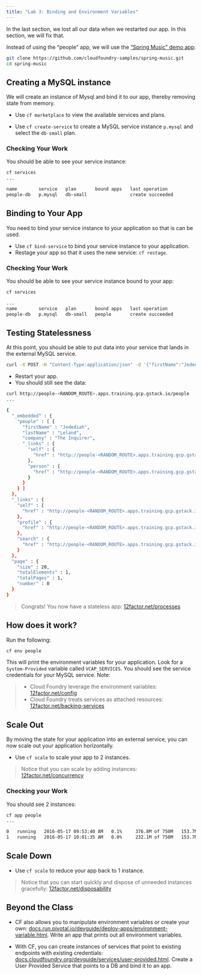 ```yaml
---
title: "Lab 3: Binding and Environment Variables"
---
```


In the last section, we lost all our data when we restarted our app.  In this
section, we will fix that.

Instead of using the “people” app, we will use the
[“Spring Music” demo app](https://github.com/cloudfoundry-samples/spring-music):

```sh
git clone https://github.com/cloudfoundry-samples/spring-music.git
cd spring-music
```

## Creating a MySQL instance

We will create an instance of Mysql and bind it to our app, thereby removing
state from memory.

* Use `cf marketplace` to view the available services and plans.

* Use `cf create-service` to create a MySQL service instance `p.mysql` and
  select the `db-small` plan.

### Checking Your Work

You should be able to see your service instance:

```sh
cf services
...

name        service   plan       bound apps   last operation
people-db   p.mysql   db-small                create succeeded
```

## Binding to Your App

You need to bind your service instance to your application so that is can be used.

* Use `cf bind-service` to bind your service instance to your application.
* Restage your app so that it uses the new service: `cf restage`.

### Checking Your Work

You should be able to see your service instance bound to your app:

```sh
cf services

...
name        service   plan       bound apps   last operation
people-db   p.mysql   db-small   people       create succeeded
```

## Testing Statelessness

At this point, you should be able to put data into your service that lands in
the external MySQL service.

```sh
curl -X POST -H "Content-Type:application/json" -d '{"firstName":"Jedediah,", "lastName":"Leland", "company":"The Inquirer"}' http://people-<RANDOM_ROUTE>.apps.training.gcp.gstack.io/people
```

* Restart your app.
* You should still see the data:

```sh
curl http://people-<RANDOM_ROUTE>.apps.training.gcp.gstack.io/people
...

{
  "_embedded" : {
    "people" : [ {
      "firstName" : "Jedediah",
      "lastName" : "Leland",
      "company" : "The Inquirer",
      "_links" : {
        "self" : {
          "href" : "http://people-<RANDOM_ROUTE>.apps.training.gcp.gstack.io/people/2"
        },
        "person" : {
          "href" : "http://people-<RANDOM_ROUTE>.apps.training.gcp.gstack.io/people/2"
        }
      }
    } ]
  },
  "_links" : {
    "self" : {
      "href" : "http://people-<RANDOM_ROUTE>.apps.training.gcp.gstack.io/people"
    },
    "profile" : {
      "href" : "http://people-<RANDOM_ROUTE>.apps.training.gcp.gstack.io/profile/people"
    },
    "search" : {
      "href" : "http://people-<RANDOM_ROUTE>.apps.training.gcp.gstack.io/people/search"
    }
  },
  "page" : {
    "size" : 20,
    "totalElements" : 1,
    "totalPages" : 1,
    "number" : 0
  }
}
```

> Congrats!  You now have a stateless app:
> <a href="http://12factor.net/processes" target="_blank">12factor.net/processes</a>

## How does it work?

Run the following:

```sh
cf env people
```

This will print the environment variables for your application.  Look for a
`System-Provided` variable called `VCAP_SERVICES`.  You should see the service
credentials for your MySQL service.  Note:

> * Cloud Foundry leverage the environment variables:
> <a href="http://12factor.net/config" target="_blank">12factor.net/config</a>
> * Cloud Foundry treats services as attached resources:
> <a href="http://12factor.net/backing-services" target="_blank">12factor.net/backing-services</a>


## Scale Out

By moving the state for your application into an external service, you can now
scale out your application horizontally.

* Use `cf scale` to scale your app to 2 instances.

> Notice that you can scale by adding instances:
> <a href="http://12factor.net/concurrency" target="_blank">12factor.net/concurrency</a>

### Checking your Work

You should see 2 instances:

```sh
cf app people
...

0   running   2016-05-17 09:53:40 AM   0.1%     376.8M of 750M   153.7M of 512M
1   running   2016-05-17 10:01:35 AM   0.0%     232.1M of 750M   153.7M of 512M
```

## Scale Down

* Use `cf scale` to reduce your app back to 1 instance.

> Notice that you can start quickly and dispose of unneeded instances gracefully:
> <a href="http://12factor.net/disposability" target="_blank">12factor.net/disposability</a>

## Beyond the Class

* CF also allows you to manipulate environment variables or create your own:
  <a href="https://docs.cloudfoundry.org/devguide/deploy-apps/environment-variable.html"
  target="_blank">docs.run.pivotal.io/devguide/deploy-apps/environment-variable.html</a>.
  Write an app that prints out all environment variables.

* With CF, you can create instances of services that point to existing endpoints with existing credentials:
  <a href="http://docs.cloudfoundry.org/devguide/services/user-provided.html" target="_blank">docs.cloudfoundry.org/devguide/services/user-provided.html</a>.
  Create a User Provided Service that points to a DB and bind it to an app.
